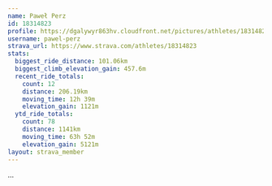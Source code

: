 ```yaml
---
name: Paweł Perz
id: 18314823
profile: https://dgalywyr863hv.cloudfront.net/pictures/athletes/18314823/5244308/1/large.jpg
username: pawel-perz
strava_url: https://www.strava.com/athletes/18314823
stats:
  biggest_ride_distance: 101.06km
  biggest_climb_elevation_gain: 457.6m
  recent_ride_totals:
    count: 12
    distance: 206.19km
    moving_time: 12h 39m
    elevation_gain: 1121m
  ytd_ride_totals:
    count: 78
    distance: 1141km
    moving_time: 63h 52m
    elevation_gain: 5121m
layout: strava_member
--- 
```

...

